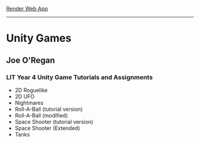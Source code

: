 [Render Web App](https://jor-unity.onrender.com/)

---

# Unity Games
## Joe O'Regan
### LIT Year 4 Unity Game Tutorials and Assignments

* 2D Roguelike
* 2D UFO
* Nightmares
* Roll-A-Ball (tutorial version)
* Roll-A-Ball (modified)
* Space Shooter (tutorial version)
* Space Shooter (Extended)
* Tanks
